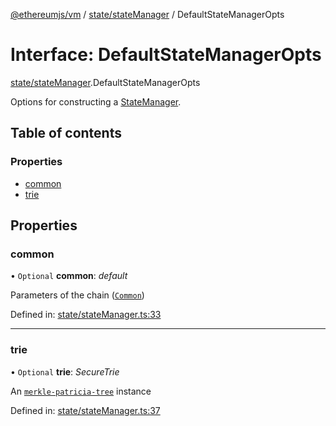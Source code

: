 [@ethereumjs/vm](../README.md) / [state/stateManager](../modules/state_statemanager.md) / DefaultStateManagerOpts

# Interface: DefaultStateManagerOpts

[state/stateManager](../modules/state_statemanager.md).DefaultStateManagerOpts

Options for constructing a [StateManager](state_interface.statemanager.md).

## Table of contents

### Properties

- [common](state_statemanager.defaultstatemanageropts.md#common)
- [trie](state_statemanager.defaultstatemanageropts.md#trie)

## Properties

### common

• `Optional` **common**: *default*

Parameters of the chain ([`Common`](https://github.com/ethereumjs/ethereumjs-monorepo/tree/master/packages/common))

Defined in: [state/stateManager.ts:33](https://github.com/ethereumjs/ethereumjs-monorepo/blob/master/packages/vm/lib/state/stateManager.ts#L33)

___

### trie

• `Optional` **trie**: *SecureTrie*

An [`merkle-patricia-tree`](https://github.com/ethereumjs/ethereumjs-monorepo/tree/master/packages/trie) instance

Defined in: [state/stateManager.ts:37](https://github.com/ethereumjs/ethereumjs-monorepo/blob/master/packages/vm/lib/state/stateManager.ts#L37)
